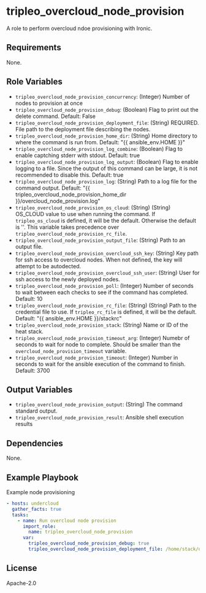 tripleo_overcloud_node_provision
=========

A role to perform overcloud ndoe provisioning with Ironic.

Requirements
------------

None.

Role Variables
--------------

* `tripleo_overcloud_node_provision_concurrency`: (Integer) Number of nodes to provision at once
* `tripleo_overcloud_node_provision_debug`: (Boolean) Flag to print out the delete command. Default: False
* `tripleo_overcloud_node_provision_deployment_file`: (String) REQUIRED. File path to the deployment file describing the nodes.
* `tripleo_overcloud_node_provision_home_dir`: (String) Home directory to where the command is run from. Default: "{{ ansible_env.HOME }}"
* `tripleo_overcloud_node_provision_log_combine`: (Boolean) Flag to enable captching stderr with stdout. Default: true
* `tripleo_overcloud_node_provision_log_output`: (Boolean) Flag to enable logging to a file. Since the output of this command can be large, it is not recommended to disable this. Default: true
* `tripleo_overcloud_node_provision_log`: (String) Path to a log file for the command output. Default: "{{ tripleo_overcloud_node_provision_home_dir }}/overcloud_node_provision.log"
* `tripleo_overcloud_node_provision_os_cloud`: (String) (String) OS_CLOUD value to use when running the command. If `tripleo_os_cloud` is defined, it will be the default. Otherwise the default is ''. This variable takes precedence over `tripleo_overcloud_node_provision_rc_file`.
* `tripleo_overcloud_node_provision_output_file`: (String) Path to an output file.
* `tripleo_overcloud_node_provision_overcloud_ssh_key`: (String) Key path for ssh access to overcloud nodes. When not defined, the key will attempt to be autodected.
* `tripleo_overcloud_node_provision_overcloud_ssh_user`: (String) User for ssh access to the newly deployed nodes.
* `tripleo_overcloud_node_provision_poll`: (Integer) Number of seconds to wait between each checks to see if the command has completed. Default: 10
* `tripleo_overcloud_node_provision_rc_file`: (String) (String) Path to the credential file to use. If `tripleo_rc_file` is defined, it will be the default. Default: "{{ ansible_env.HOME }}/stackrc"
* `tripleo_overcloud_node_provision_stack`: (String) Name or ID of the heat stack.
* `tripleo_overcloud_node_provision_timeout_arg`: (Integer) Numebr of seconds to wait for node to complete. Should be smaller than the `overcloud_node_provision_timeout` variable.
* `tripleo_overcloud_node_provision_timeout`: (Integer) Number in seconds to wait for the ansible execution of the command to finish. Default: 3700

Output Variables
----------------

* `tripleo_overcloud_node_provision_output`: (String) The command standard output.
* `tripleo_overcloud_node_provision_result`: Ansible shell execution results

Dependencies
------------

None.

Example Playbook
----------------

Example node provisioning

```yaml
- hosts: undercloud
  gather_facts: true
  tasks:
    - name: Run overcloud node provision
      import_role:
        name: tripleo_overcloud_node_provision
      var:
        tripleo_overcloud_node_provision_debug: true
        tripleo_overcloud_node_provision_deployment_file: /home/stack/deployment.yaml
```

License
-------

Apache-2.0
